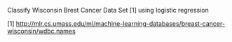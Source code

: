 Classify Wisconsin Brest Cancer Data Set [1] using logistic regression

[1] http://mlr.cs.umass.edu/ml/machine-learning-databases/breast-cancer-wisconsin/wdbc.names